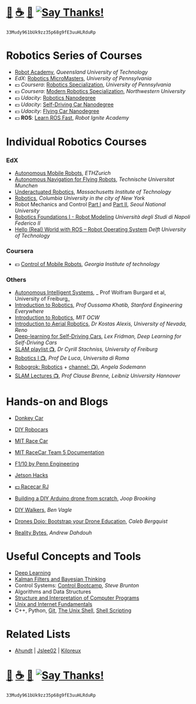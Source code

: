 # [🐳](https://mithi.github.io/deep-blueberry) [☕️](https://ko-fi.com/minimithi) [🧧](https://www.paypal.me/minimithi) [![Say Thanks!](https://img.shields.io/badge/Say%20Thanks-!-1EAEDB.svg)](https://saythanks.io/to/mithi) 
```
33Mudy961bUk9zz35p68g9fE3uuHLRduRp
```

# Robotics Series of Courses

- [Robot Academy][series1], _Queensland University of Technology_
- _EdX_: [Robotics MicroMasters][series2], _University of Pennsylvania_
- :dollar: _Coursera_: [Robotics Specialization][series3], _University of Pennsylvania_
- :dollar: _Coursera_: [Modern Robotics Specialization][series4], _Northwestern University_ 
- :dollar: _Udacity_: [Robotics Nanodegree][series5]
- :dollar: _Udacity_: [Self-Driving Car Nanodegree][series6]
- :dollar: _Udacity_: [Flying Car Nanodegree][series7]
- :dollar: **ROS**: [Learn ROS Fast][series8], _Robot Ignite Academy_

[series1]: http://robotacademy.net.au
[series2]: https://www.edx.org/micromasters/pennx-robotics
[series3]: https://www.coursera.org/specializations/robotics
[series4]: https://www.coursera.org/specializations/modernrobotics
[series5]: https://www.udacity.com/robotics
[series6]: https://www.udacity.com/drive
[series7]: https://www.udacity.com/course/flying-car-nanodegree--nd787
[series8]: http://www.theconstructsim.com/construct-learn-develop-robots-using-ros/robotigniteacademy_learnros/

# Individual Robotics Courses

### EdX
- [Autonomous Mobile Robots][course1], _ETHZurich_
- [Autonomous Navigation for Flying Robots][course2], _Technische Universitat Munchen_
- [Underactuated Robotics][course3], _Massachusetts Institute of Technology_
- [Robotics][course4], _Columbia University in the city of New York_
- Robot Mechanics and Control [Part I][course5] and [Part II][course6], _Seoul National University_
- [Robotics Foundations I - Robot Modeling][course7] _Università degli Studi di Napoli Federico II_
- [Hello (Real) World with ROS – Robot Operating System][course8] _Delft University of Technology_

### Coursera
- :dollar: [Control of Mobile Robots][course9], _Georgia Institute of technology_

### Others
- [Autonomous Intelligent Systems][course10], _ Prof Wolfram Burgard et al, University of Freiburg_
- [Introduction to Robotics][course11], _Prof Oussama Khatib, Stanford Engineering Everywhere_
- [Introduction to Robotics][course12], _MIT OCW_
- [Introduction to Aerial Robotics][course13], _Dr Kostas Alexis, University of Nevada, Reno_
- [Deep-learning for Self-Driving Cars][course14], _Lex Fridman, Deep Learning for Self-Driving Cars_
- [SLAM playlist 📺][course15], _Dr Cyrill Stachniss, University of Freiburg_
- [Robotics I 📺][course16], _Prof De Luca_, _Universita di Roma_
- [Robogrok: Robotics][course17a] + [channel: 📺)][course17b], _Angela Sodemann_
- [SLAM Lectures 📺][course18], _Prof Clause Brenne, Leibniz University Hannover_

[course1]: https://www.edx.org/course/autonomous-mobile-robots-ethx-amrx-2
[course2]: https://www.edx.org/course/autonomous-navigation-flying-robots-tumx-autonavx-0
[course3]: https://www.edx.org/course/underactuated-robotics-mitx-6-832x-0
[course4]: https://www.edx.org/course/robotics-columbiax-csmm-103x#!
[course5]: https://www.edx.org/course/robot-mechanics-control-part-i-snux-snu446-345-1x
[course6]: https://www.edx.org/course/robot-mechanics-control-part-ii-snux-snu446-345-2x
[course7]: https://www.edx.org/course/robotics-foundations-i-robot-modeling
[course8]: https://www.edx.org/course/hello-real-world-with-ros-robot-operating-system
[course9]: https://www.coursera.org/learn/mobile-robot
[course10]: http://ais.informatik.uni-freiburg.de/teaching/ss16/robotics/index_en.php
[course11]: https://see.stanford.edu/Course/CS223A
[course12]: https://ocw.mit.edu/courses/mechanical-engineering/2-12-introduction-to-robotics-fall-2005/lecture-notes/
[course13]: http://www.kostasalexis.com/introduction-to-aerial-robotics.html
[course14]: http://selfdrivingcars.mit.edu/
[course15]: https://www.youtube.com/watch?v=V9qQc5X7O0k&list=PLgnQpQtFTOGQECnBvZSV61oxTrkPut-nc
[course16]: https://www.youtube.com/watch?v=pitZv3PuVMw&list=PLAQopGWlIcyaqDBW1zSKx7lHfVcOmWSWt
[course17a]: http://robogrok.com/index.html
[course17b]: https://www.youtube.com/user/asodemann3/videos
[course18]: https://www.youtube.com/watch?v=B2qzYCeT9oQ&list=PLpUPoM7Rgzi_7YWn14Va2FODh7LzADBSm


# Hands-on and Blogs
- [Donkey Car][h1]
- [DIY Robocars][h2]
- [MIT Race Car][h3]
- [MIT RaceCar Team 5 Documentation][h4]
- [F1/10 by Penn Engineering ][h5]
- [Jetson Hacks][h6]
- [:dollar: Racecar RJ][h7]

- [Building a DIY Arduino drone from scratch][h8], _Joop Brooking_
- [DIY Walkers][h9], _Ben Vagle_
- [Drones Dojo: Bootstrap your Drone Education][h10], _Caleb Bergquist_
- [Reality Bytes][h11], _Andrew Dahdouh_

[h1]: http://www.donkeycar.com/
[h2]: http://diyrobocars.com/
[h3]: https://mit-racecar.github.io
[h4]: https://mit-racecar.github.io/6.141-spring-2016-team-5-documentation/
[h5]: http://f1tenth.org/lectures
[h6]: https://www.jetsonhacks.com/category/robotics/
[h7]:https://racecarj.com/

[h8]: http://www.brokking.net/ymfc-32_main.html
[h9]: https://dojofordrones.com/
[h10]: https://www.diywalkers.com/
[h11]: https://realitybytes.blog/


# Useful Concepts and Tools
- [Deep Learning](https://mithi.github.io/deep-blueberry/)
- [Kalman Filters and Bayesian Thinking][55]
- Control Systems: [Control Bootcamp][19], _Steve Brunton_
- Algorithms and Data Structures
- [Structure and Interpretation of Computer Programs][39]
- [Unix and Internet Fundamentals][73]
- C++, Python, [Git][71], [The Unix Shell][57], [Shell Scripting][56]

[56]: https://www.shellscript.sh/
[57]: https://swcarpentry.github.io/shell-novice/
[55]: https://github.com/rlabbe/Kalman-and-Bayesian-Filters-in-Python/
[19]: https://youtu.be/Pi7l8mMjYVE?list=PLMrJAkhIeNNR20Mz-VpzgfQs5zrYi085m
[39]: https://groups.csail.mit.edu/mac/classes/6.001/abelson-sussman-lectures/
[53]: http://docs.python-guide.org/en/latest/intro/learning/
[73]: http://en.tldp.org/HOWTO/Unix-and-Internet-Fundamentals-HOWTO/
[71]: http://gitimmersion.com/

# Related Lists
- [Ahundt](https://github.com/ahundt/awesome-robotics) |
[Jslee02](https://github.com/jslee02/awesome-robotics-libraries) |
[Kiloreux](https://github.com/Kiloreux/awesome-robotics)

# [🐳](https://mithi.github.io/deep-blueberry) [☕️](https://ko-fi.com/minimithi) [🧧](https://www.paypal.me/minimithi) [![Say Thanks!](https://img.shields.io/badge/Say%20Thanks-!-1EAEDB.svg)](https://saythanks.io/to/mithi) 
```
33Mudy961bUk9zz35p68g9fE3uuHLRduRp
```
